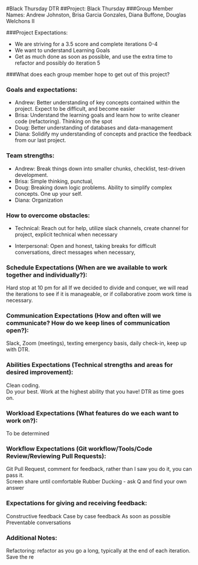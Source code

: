 #Black Thursday DTR
##Project: Black Thursday
###Group Member Names: Andrew Johnston, Brisa Garcia Gonzales, Diana Buffone, Douglas Welchons II

###Project Expectations:
* We are striving for a 3.5 score and complete iterations 0-4
* We want to understand Learning Goals
* Get as much done as soon as possible, and use the extra time to refactor and possibly do iteration 5



###What does each group member hope to get out of this project?

### Goals and expectations:
* Andrew: Better understanding of key concepts contained within the project.  Expect to be difficult, and become easier
* Brisa: Understand the learning goals and learn how to write cleaner code (refactoring).  Thinking on the spot
* Doug: Better understanding of databases and data-management
* Diana: Solidify my understanding of concepts and practice the feedback from our last project.

### Team strengths:
* Andrew: Break things down into smaller chunks, checklist, test-driven development.
* Brisa: Simple thinking, punctual,
* Doug: Breaking down logic problems. Ability to simplify complex concepts.  One up your self.
* Diana: Organization

### How to overcome obstacles:

* Technical: Reach out for help, utilize slack channels, create channel for project, explicit technical when necessary


* Interpersonal: Open and honest, taking breaks for difficult conversations, direct messages when necessary,

### Schedule Expectations (When are we available to work together and individually?):

Hard stop at 10 pm for all
If we decided to divide and conquer, we will read the iterations to see if it is manageable, or if collaborative zoom work time is necessary.

### Communication Expectations (How and often will we communicate? How do we keep lines of communication open?):

Slack, Zoom (meetings), texting emergency basis,
daily check-in, keep up with DTR.


### Abilities Expectations (Technical strengths and areas for desired improvement):

Clean coding.  
Do your best.
Work at the highest ability that you have!
DTR as time goes on.


### Workload Expectations (What features do we each want to work on?):

To be determined

### Workflow Expectations (Git workflow/Tools/Code Review/Reviewing Pull Requests):

Git Pull Request, comment for feedback, rather than I saw you do it, you can pass it.  
Screen share until comfortable
Rubber Ducking - ask Q and find your own answer

### Expectations for giving and receiving feedback:

Constructive feedback
Case by case feedback
As soon as possible
Preventable conversations


### Additional Notes:
Refactoring: refactor as you go a long, typically at the end of each iteration. Save the re
